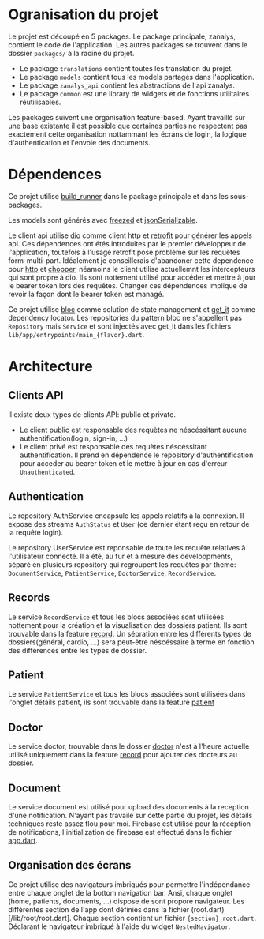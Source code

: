 # Ogranisation du projet
Le projet est découpé en 5 packages.
Le package principale, zanalys, contient le code de l'application.
Les autres packages se trouvent dans le dossier `packages/` à la racine du projet.
- Le package `translations` contient toutes les translation du projet.
- Le package `models` contient tous les models partagés dans l'application.
- Le package `zanalys_api` contient les abstractions de l'api zanalys.
- Le package `common` est une library de widgets et de fonctions utilitaires réutilisables.

Les packages suivent une organisation feature-based. Ayant travaillé sur une base existante il est possible que certaines parties ne respectent pas exactement cette organisation nottammant les écrans de login, la logique d'authentication et l'envoie des documents.

# Dépendences
Ce projet utilise [build_runner](https://pub.dev/packages/build_runner) dans le package principale et dans les sous-packages.

Les models sont générés avec [freezed](https://pub.dev/packages/freezed) et [jsonSerializable](https://pub.dev/packages/json_serializable).

Le client api utilise [dio](https://pub.dev/packages/dio) comme client http et [retrofit](https://pub.dev/packages/retrofit) pour générer les appels api. Ces dépendences ont étés introduites par le premier développeur de l'application, toutefois à l'usage retrofit pose problème sur les requètes form-multi-part. Idéalement je conseillerais d'abandoner cette dependence pour [http](https://pub.dev/packages/http) et [chopper](https://pub.dev/packages/chopper), néamoins le client utilise actuellemnt les intercepteurs qui sont propre à dio. Ils sont nottement utilisé pour accéder et mettre à jour le bearer token lors des requêtes. Changer ces dépendences implique de revoir la façon dont le bearer token est managé.

Ce projet utilise [bloc](https://pub.dev/packages/bloc) comme solution de state management et [get_it](https://pub.dev/packages/get_it) comme dependency locator.
Les repositories du pattern bloc ne s'appellent pas `Repository` mais `Service` et sont injectés avec get_it dans les fichiers `lib/app/entrypoints/main_{flavor}.dart`.

# Architecture

## Clients API
Il existe deux types de clients API: public et private.
- Le client public est responsable des requètes ne néscéssitant aucune authentification(login, sign-in, ...)
- Le client privé est responsable des requètes néscéssitant authentification. Il prend en dépendence le repository d'authentification pour acceder au bearer token et le mettre à jour en cas d'erreur `Unauthenticated`.

## Authentication
Le repository AuthService encapsule les appels relatifs à la connexion. Il expose des streams `AuthStatus` et `User` (ce dernier étant reçu en retour de la requête login).

Le repository UserService est reponsable de toute les requête relatives à l'utilisateur connecté. Il à été, au fur et à mesure des developpments, séparé en plusieurs repository qui regroupent les requêtes par theme: `DocumentService`, `PatientService`, `DoctorService`, `RecordService`.

## Records
Le service `RecordService` et tous les blocs associées sont utilisées nottement pour la création et la visualisation des dossiers patient. Ils sont trouvable dans la feature [record](/lib/record). Un sépration entre les différents types de dossiers(général, cardio, ...) sera peut-être néscéssaire à terme en fonction des différences entre les types de dossier.

## Patient
Le service `PatientService` et tous les blocs associées sont utilisées dans l'onglet détails patient, ils sont trouvable dans la feature [patient](/lib/patient)

## Doctor
Le service doctor, trouvable dans le dossier [doctor](/lib/doctor) n'est à l'heure actuelle utilisé uniquement dans la feature [record](/lib/record) pour ajouter des docteurs au dossier.

## Document
Le service document est utilisé pour upload des documents à la reception d'une notification. N'ayant pas travailé sur cette partie du projet, les détails techniques reste assez flou pour moi. Firebase est utilisé pour la récéption de notifications, l'initialization de firebase est effectué dans le fichier [app.dart](lib/app/app.dart). 


## Organisation des écrans
Ce projet utilise des navigateurs imbriqués pour permettre l'indépendance entre chaque onglet de la bottom navigation bar. Ansi, chaque onglet (home, patients, documents, ...) dispose de sont propore navigateur. Les différentes section de l'app dont définies dans la fichier (root.dart)[/lib/root/root.dart]. Chaque section contient un fichier `{section}_root.dart`. Déclarant le navigateur imbriqué à l'aide du widget `NestedNavigator`.